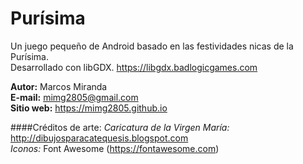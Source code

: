 # Purísima
Un juego pequeño de Android basado en las festividades nicas de la Purísima.\
Desarrollado con libGDX. <https://libgdx.badlogicgames.com>

**Autor:** Marcos Miranda\
**E-mail:** mimg2805@gmail.com\
**Sitio web:** <https://mimg2805.github.io>

####Créditos de arte:
_Caricatura de la Virgen María:_ <http://dibujosparacatequesis.blogspot.com>\
_Iconos:_ Font Awesome (<https://fontawesome.com>)